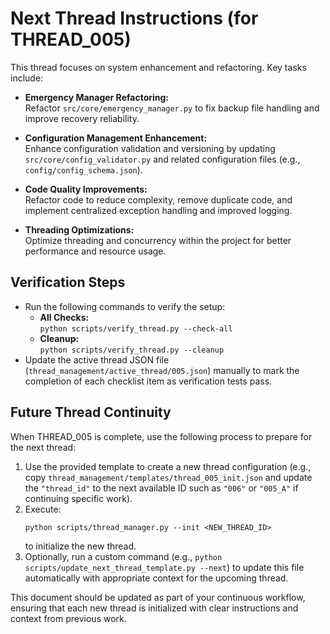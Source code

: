 # Next Thread Instructions (for THREAD_005)

This thread focuses on system enhancement and refactoring. Key tasks include:

- **Emergency Manager Refactoring:**  
  Refactor `src/core/emergency_manager.py` to fix backup file handling and improve recovery reliability.

- **Configuration Management Enhancement:**  
  Enhance configuration validation and versioning by updating `src/core/config_validator.py` and related configuration files (e.g., `config/config_schema.json`).

- **Code Quality Improvements:**  
  Refactor code to reduce complexity, remove duplicate code, and implement centralized exception handling and improved logging.

- **Threading Optimizations:**  
  Optimize threading and concurrency within the project for better performance and resource usage.

## Verification Steps
- Run the following commands to verify the setup:
  - **All Checks:**  
    `python scripts/verify_thread.py --check-all`
  - **Cleanup:**  
    `python scripts/verify_thread.py --cleanup`
- Update the active thread JSON file (`thread_management/active_thread/005.json`) manually to mark the completion of each checklist item as verification tests pass.

## Future Thread Continuity
When THREAD_005 is complete, use the following process to prepare for the next thread:
1. Use the provided template to create a new thread configuration (e.g., copy `thread_management/templates/thread_005_init.json` and update the `"thread_id"` to the next available ID such as `"006"` or `"005_A"` if continuing specific work).
2. Execute:
   ```
   python scripts/thread_manager.py --init <NEW_THREAD_ID>
   ```
   to initialize the new thread.
3. Optionally, run a custom command (e.g., `python scripts/update_next_thread_template.py --next`) to update this file automatically with appropriate context for the upcoming thread.

This document should be updated as part of your continuous workflow, ensuring that each new thread is initialized with clear instructions and context from previous work.
